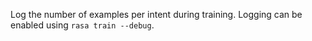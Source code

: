 Log the number of examples per intent during training. Logging can be enabled using `rasa train --debug`.
